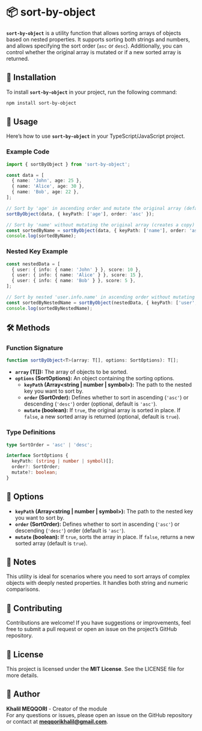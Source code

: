 
# 📦 sort-by-object

**`sort-by-object`** is a utility function that allows sorting arrays of objects based on nested properties. It supports sorting both strings and numbers, and allows specifying the sort order (`asc` or `desc`). Additionally, you can control whether the original array is mutated or if a new sorted array is returned.

## 🚀 Installation

To install **`sort-by-object`** in your project, run the following command:

```bash
npm install sort-by-object
```

## 📖 Usage

Here’s how to use **`sort-by-object`** in your TypeScript/JavaScript project.

### Example Code

```ts
import { sortByObject } from 'sort-by-object';

const data = [
  { name: 'John', age: 25 },
  { name: 'Alice', age: 30 },
  { name: 'Bob', age: 22 },
];

// Sort by 'age' in ascending order and mutate the original array (default)
sortByObject(data, { keyPath: ['age'], order: 'asc' });

// Sort by 'name' without mutating the original array (creates a copy)
const sortedByName = sortByObject(data, { keyPath: ['name'], order: 'asc', mutate: false });
console.log(sortedByName);
```

### Nested Key Example

```ts
const nestedData = [
  { user: { info: { name: 'John' } }, score: 10 },
  { user: { info: { name: 'Alice' } }, score: 15 },
  { user: { info: { name: 'Bob' } }, score: 5 },
];

// Sort by nested 'user.info.name' in ascending order without mutating the original array
const sortedByNestedName = sortByObject(nestedData, { keyPath: ['user', 'info', 'name'], order: 'asc', mutate: false });
console.log(sortedByNestedName);
```

## 🛠️ Methods

### Function Signature

```ts
function sortByObject<T>(array: T[], options: SortOptions): T[];
```

- **`array` (T[]):** The array of objects to be sorted.
- **`options` (SortOptions):** An object containing the sorting options.
    - **`keyPath` (Array<string | number | symbol>):** The path to the nested key you want to sort by.
    - **`order` (SortOrder):** Defines whether to sort in ascending (`'asc'`) or descending (`'desc'`) order (optional, default is `'asc'`).
    - **`mutate` (boolean):** If `true`, the original array is sorted in place. If `false`, a new sorted array is returned (optional, default is `true`).

### Type Definitions

```ts
type SortOrder = 'asc' | 'desc';

interface SortOptions {
  keyPath: (string | number | symbol)[];
  order?: SortOrder;
  mutate?: boolean;
}
```

## 🔧 Options

- **`keyPath` (Array<string | number | symbol>):** The path to the nested key you want to sort by.
- **`order` (SortOrder):** Defines whether to sort in ascending (`'asc'`) or descending (`'desc'`) order (default is `'asc'`).
- **`mutate` (boolean):** If `true`, sorts the array in place. If `false`, returns a new sorted array (default is `true`).

## 📌 Notes

This utility is ideal for scenarios where you need to sort arrays of complex objects with deeply nested properties. It handles both string and numeric comparisons.

## 🤝 Contributing

Contributions are welcome! If you have suggestions or improvements, feel free to submit a pull request or open an issue on the project’s GitHub repository.

## 📄 License

This project is licensed under the **MIT License**. See the LICENSE file for more details.

## 👤 Author

**Khalil MEQQORI** - Creator of the module  
For any questions or issues, please open an issue on the GitHub repository or contact at **meqqorikhalil@gmail.com**.
